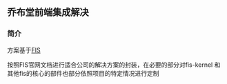 ## 乔布堂前端集成解决


### 简介

方案基于[FIS](https://github.com/fex-team/fis)

按照FIS官网文档进行适合公司的解决方案的封装，在必要的部分对fis-kernel 和 其他fis的核心的部件也部分依照项目的特定情况进行定制
